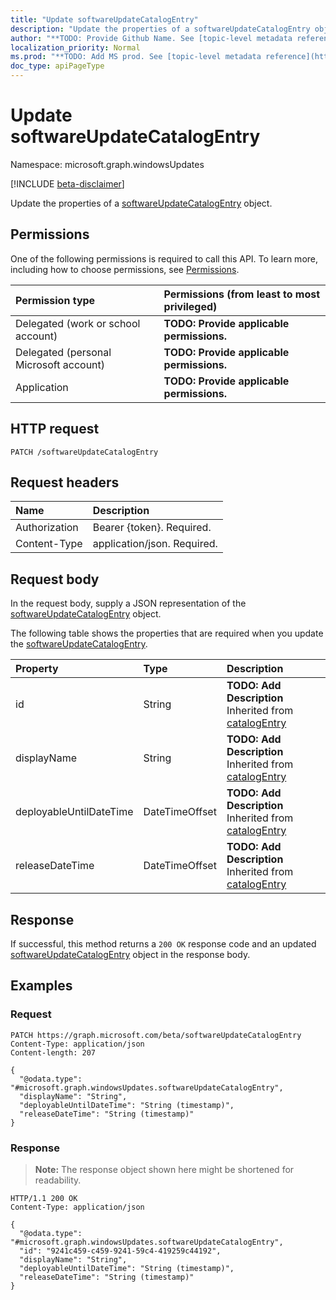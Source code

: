 ```yaml
---
title: "Update softwareUpdateCatalogEntry"
description: "Update the properties of a softwareUpdateCatalogEntry object."
author: "**TODO: Provide Github Name. See [topic-level metadata reference](https://msgo.azurewebsites.net/add/document/guidelines/metadata.html#topic-level-metadata)**"
localization_priority: Normal
ms.prod: "**TODO: Add MS prod. See [topic-level metadata reference](https://msgo.azurewebsites.net/add/document/guidelines/metadata.html#topic-level-metadata)**"
doc_type: apiPageType
---
```


# Update softwareUpdateCatalogEntry
Namespace: microsoft.graph.windowsUpdates

[!INCLUDE [beta-disclaimer](../../includes/beta-disclaimer.md)]

Update the properties of a [softwareUpdateCatalogEntry](../resources/windowsupdates-softwareupdatecatalogentry.md) object.

## Permissions
One of the following permissions is required to call this API. To learn more, including how to choose permissions, see [Permissions](/graph/permissions-reference).

|Permission type|Permissions (from least to most privileged)|
|:---|:---|
|Delegated (work or school account)|**TODO: Provide applicable permissions.**|
|Delegated (personal Microsoft account)|**TODO: Provide applicable permissions.**|
|Application|**TODO: Provide applicable permissions.**|

## HTTP request

<!-- {
  "blockType": "ignored"
}
-->
``` http
PATCH /softwareUpdateCatalogEntry
```

## Request headers
|Name|Description|
|:---|:---|
|Authorization|Bearer {token}. Required.|
|Content-Type|application/json. Required.|

## Request body
In the request body, supply a JSON representation of the [softwareUpdateCatalogEntry](../resources/windowsupdates-softwareupdatecatalogentry.md) object.

The following table shows the properties that are required when you update the [softwareUpdateCatalogEntry](../resources/windowsupdates-softwareupdatecatalogentry.md).

|Property|Type|Description|
|:---|:---|:---|
|id|String|**TODO: Add Description** Inherited from [catalogEntry](../resources/windowsupdates-catalogentry.md)|
|displayName|String|**TODO: Add Description** Inherited from [catalogEntry](../resources/windowsupdates-catalogentry.md)|
|deployableUntilDateTime|DateTimeOffset|**TODO: Add Description** Inherited from [catalogEntry](../resources/windowsupdates-catalogentry.md)|
|releaseDateTime|DateTimeOffset|**TODO: Add Description** Inherited from [catalogEntry](../resources/windowsupdates-catalogentry.md)|



## Response

If successful, this method returns a `200 OK` response code and an updated [softwareUpdateCatalogEntry](../resources/windowsupdates-softwareupdatecatalogentry.md) object in the response body.

## Examples

### Request
<!-- {
  "blockType": "request",
  "name": "update_softwareupdatecatalogentry"
}
-->
``` http
PATCH https://graph.microsoft.com/beta/softwareUpdateCatalogEntry
Content-Type: application/json
Content-length: 207

{
  "@odata.type": "#microsoft.graph.windowsUpdates.softwareUpdateCatalogEntry",
  "displayName": "String",
  "deployableUntilDateTime": "String (timestamp)",
  "releaseDateTime": "String (timestamp)"
}
```


### Response
>**Note:** The response object shown here might be shortened for readability.
<!-- {
  "blockType": "response",
  "truncated": true
}
-->
``` http
HTTP/1.1 200 OK
Content-Type: application/json

{
  "@odata.type": "#microsoft.graph.windowsUpdates.softwareUpdateCatalogEntry",
  "id": "9241c459-c459-9241-59c4-419259c44192",
  "displayName": "String",
  "deployableUntilDateTime": "String (timestamp)",
  "releaseDateTime": "String (timestamp)"
}
```

